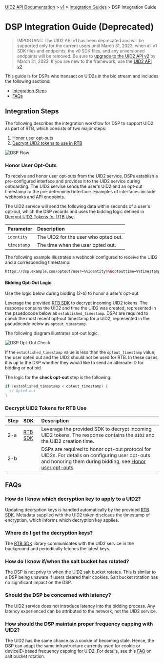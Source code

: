 [UID2 API Documentation](../../README.md) > [v1](../README.md) > [Integration Guides](README.md) > DSP Integration Guide

# DSP Integration Guide (Deprecated)

>IMPORTANT: The UID2 API v1 has been deprecated and will be supported only for the current users until March 31, 2023, when all v1 SDK files and endpoints, the v0 SDK files, and any unversioned endpoints will be removed. Be sure to [upgrade to the UID2 API v2](../../v2/upgrade-guide.md) by March 31, 2023. If you are new to the framework, use the [UID2 API v2](../../v2/README.md).

This guide is for DSPs who transact on UID2s in the bid stream and includes the following sections:

* [Integration Steps](#integration-steps)
* [FAQs](#faqs)

## Integration Steps 

The following describes the integration workflow for DSP to support UID2 as part of RTB, which consists of two major steps:
1. [Honor user opt-outs](#honor-user-opt-outs)
2. [Decrypt UID2 tokens to use in RTB](#decrypt-uid2-tokens-for-rtb-use)

![DSP Flow](https://mermaid.ink/svg/eyJjb2RlIjoiICBzZXF1ZW5jZURpYWdyYW1cbiAgICBwYXJ0aWNpcGFudCBVIGFzIFVzZXJcbiAgICBwYXJ0aWNpcGFudCBTU1BcbiAgICBwYXJ0aWNpcGFudCBEU1BcbiAgICBwYXJ0aWNpcGFudCBVSUQyIGFzIFVJRDIgU2VydmljZVxuICAgIHBhcnRpY2lwYW50IFRDIGFzIFRyYW5zcGFyZW5jeSAmIENvbnNlbnQgUG9ydGFsXG4gICAgTm90ZSBvdmVyIFUsVEM6IDEuIEhvbm9yIHVzZXIgb3B0LW91dHMuXG4gICAgVS0-PlRDOiAxLWEuIFVzZXIgb3B0cyBvdXQuXG4gICAgYWN0aXZhdGUgVENcbiAgICBUQy0-PlVJRDI6IDEtYi4gVUlEMiBzZXJ2aWNlIHJlY2VpdmVzIG9wdC1vdXQuXG4gICAgZGVhY3RpdmF0ZSBUQ1xuICAgIGFjdGl2YXRlIFVJRDJcbiAgICBVSUQyLT4-RFNQOiAxLWMuIERTUCByZWNlaXZlcyBvcHQtb3V0LlxuICAgIGRlYWN0aXZhdGUgVUlEMlxuICAgIE5vdGUgb3ZlciBVLFRDOiAyLiBEZWNyeXB0IFVJRDIgdG9rZW5zIHRvIHVzZSBpbiBSVEIuXG4gICAgU1NQLS0-PkRTUDogVGhlIFNTUCBjYWxscyBhIERTUCBmb3IgYmlkLlxuICAgIERTUC0-PkRTUDogMi1hLiBEZWNyeXB0IFVJRDIgdG9rZW5zLlxuICAgIERTUC0-PkRTUDogMi1iLiBFeGVjdXRlIGJpZGRpbmcgbG9naWMsIGhvbm9yaW5nIHVzZXIgb3B0LW91dHMuXG4iLCJtZXJtYWlkIjp7InRoZW1lIjoiZm9yZXN0In0sInVwZGF0ZUVkaXRvciI6ZmFsc2V9)

### Honor User Opt-Outs

To receive and honor user opt-outs from the UID2 service, DSPs establish a pre-configured interface and provides it to the UID2 service during onboarding. The UID2 service sends the user's UID2 and an opt-out timestamp to the pre-determined interface. Examples of interfaces include webhooks and API endpoints.

The UID2 service will send the following data within seconds of a user's opt-out, which the DSP records and uses the bidding logic defined in [Decrypt UID2 Tokens for RTB Use](#decrypt-uid2-tokens-for-rtb-use).

| Parameter | Description |
| :--- | :--- |
| `identity` | The UID2 for the user who opted out. |
| `timestamp` | The time when the user opted out. |


The following example  illustrates a webhook configured to receive the UID2 and a corresponding timestamp:

```html
https://dsp.example.com/optout?user=%%identity%%&optouttime=%%timestamp%%
```
#### Bidding Opt-Out Logic

Use the logic below during bidding (2-b) to honor a user's opt-out.

Leverage the provided [RTB SDK](../sdks/dsp-client-v1-overview.md) to decrypt incoming UID2 tokens. The response contains the UID2 and time the UID2 was created, represented in the psuedocode below as `established_timestamp`. DSPs are required to check the most recent opt-out timestamp for a UID2, represented in the pseudocode below as `optout_timestamp`. 

The following diagram illustrates opt-out logic.

![DSP Opt-Out Check](https://mermaid.ink/svg/eyJjb2RlIjoiZ3JhcGggTFJcbkFbRGVjcnlwdCBVSUQyIFRva2VuXSAtLT4gQltSZXRyaWV2ZSBPcHQtb3V0IGZvciBVSUQyXVxuICAgIEIgLS0-IEN7Q2hlY2sgT3B0LW91dH1cbiAgICBDIC0tPiB8T3B0ZWQgT3V0fCBEW0JpZCB3aXRob3V0IFVJRDJdXG4gICAgQyAtLT4gfE5vdCBPcHRlZCBPdXR8IEVbQmlkIHdpdGggVUlEMl1cbiIsIm1lcm1haWQiOnsidGhlbWUiOiJmb3Jlc3QifSwidXBkYXRlRWRpdG9yIjpmYWxzZX0)

If the `established_timestamp` value is less than the `optout_timestamp` value, the user opted out and the UID2 should not be used for RTB. In these cases, it is up to the DSP whether they would like to send an alternate ID for bidding or not bid.

The logic for the <b>check opt-out</b> step is the following:

```java
if (established_timestamp < optout_timestamp) {
  // Opted out
}
```

### Decrypt UID2 Tokens for RTB Use

| Step | SDK | Description |
| :--- | :--- | :--- |
| 2-a | [RTB SDK](../sdks/dsp-client-v1-overview.md)  | Leverage the provided SDK to decrypt incoming UID2 tokens. The response contains the `UID2` and the UID2 creation time. |
| 2-b | | DSPs are required to honor opt-out protocol for UID2s. For details on configuring user opt-outs and honoring them during bidding, see [Honor user opt-outs](#honor-user-opt-outs). |

## FAQs
### How do I know which decryption key to apply to a UID2?
Updating decryption keys is handled automatically by the provided [RTB SDK](../sdks/dsp-client-v1-overview.md). Metadata supplied with the UID2 token discloses the timestamp of encryption, which informs which decryption key applies. 

### Where do I get the decryption keys?
The [RTB SDK](../sdks/dsp-client-v1-overview.md) library communicates with the UID2 service in the background and periodically fetches the latest keys.

### How do I know if/when the salt bucket has rotated?
The DSP is not privy to when the UID2 salt bucket rotates. This is similar to a DSP being unaware if users cleared their cookies. Salt bucket rotation has no significant impact on the DSP.  

### Should the DSP be concerned with latency?
The UID2 service does not introduce latency into the bidding process. Any latency experienced can be attributed to the network, not the UID2 service.

### How should the DSP maintain proper frequency capping with UID2?
The UID2 has the same chance as a cookie of becoming stale. Hence, the DSP can adapt the same infrastructure currently used for cookie or deviceID-based frequency capping for UID2. For details, see this [FAQ](https://github.com/UnifiedID2/uid2docs/blob/main/api/v1/guides/advertiser-dataprovider-guide.md#how-do-i-know-when-to-re[%E2%80%A6]e-to-salt-bucket-rotation) on salt bucket rotation. 

